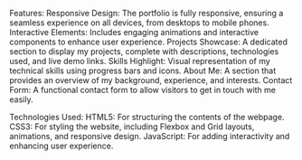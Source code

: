 Features:
Responsive Design: The portfolio is fully responsive, ensuring a seamless experience on all devices, from desktops to mobile phones.
Interactive Elements: Includes engaging animations and interactive components to enhance user experience.
Projects Showcase: A dedicated section to display my projects, complete with descriptions, technologies used, and live demo links.
Skills Highlight: Visual representation of my technical skills using progress bars and icons.
About Me: A section that provides an overview of my background, experience, and interests.
Contact Form: A functional contact form to allow visitors to get in touch with me easily.


Technologies Used:
HTML5: For structuring the contents of the webpage.
CSS3: For styling the website, including Flexbox and Grid layouts, animations, and responsive design.
JavaScript: For adding interactivity and enhancing user experience.
